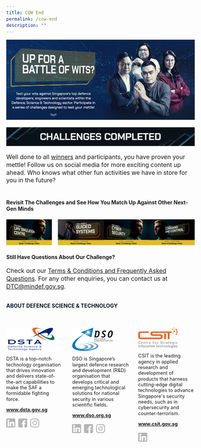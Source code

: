 ```yaml
---
title: COW End
permalink: /cow-end
description: ""
---
```

<style>
	
	.embed-container 
	{ position: relative; padding-bottom: 37.5%; height: 0; overflow: hidden; max-width: 100%; } 
	.embed-container iframe, .embed-container object, .embed-container embed { position: absolute; top: 0; left: 0; width: 100%; height: 100%; }
	
	a[target="_blank"]:after,.float-buttons{
	display:none;}
	

	.join-benefits,.d-flex{
	display:flex!important;
	}
	
	.mt-60{
	margin-top:60px;}
	
		.mt-40{
	margin-top:40px;}
	
			.mt-20{
	margin-top:20px;}
	
	p.cta-text{
	font-size:0.8rem;
	line-height:1.3}
	
	p.challenge-text{
		font-size:1rem;
	line-height:1.3}
	
	.self-center{
	align-self:center;}


	@media only screen and (min-width:768px){
	
	.mr-16{
	margin-right:16px;}
	
	.col-6{
	width:50%!important;
	}
	
	.col-8{
	width:66.6%!important;
	}
	
	.col-4{
	width:33.3%!important;
	}
	
	
	
	
	.join-benefits img{
		display:flex;
	width:50%;
	}
	}

	@media only screen and (max-width:767px){
	.join-benefits,.flex-column{
	flex-direction:column;

	}
	
	.mt-sm-12{
	margin-top:12px;}
	}
	
	
	
</style>
<div class="d-flex flex-column">
	<img src="/images/pageBanner_1_01.jpg" class="col-6"/>
	<img src="/images/pageBanner_1_02.jpg" class="col-6"/>
</div>

<img src="/images/titleChallenge_completed.jpg" class="mt-20"/>

<p class="challenge-text">
	Well done to all <a href="#" target="_blank">winners</a> and participants, you have proven your mettle! Follow us on social media for more exciting content up ahead. Who knows what other fun activities we have in store for you in the future?
</p>

<h4 class="mt-40">
Revisit The Challenges and See How You Match Up Against Other Next-Gen Minds</h4>

<div class="d-flex flex-column mt-20">
	<a href="#" target="_blank" class="mr-16">
		<img src="/images/pastChallenge1.jpg" class=""/>
	</a>
	<a href="#" target="_blank">
	<img src="/images/pastChallenge2.jpg" class=""/>
	</a>
		<a href="#" target="_blank">
	<img src="/images/pastChallenge3.jpg" class=""/>
	</a>
		<a href="#" target="_blank">
	<img src="/images/pastChallenge4.jpg" class=""/>
	</a>
</div>

<h4 class="mt-20">
	Still Have Questions About Our Challenge?
</h4>
<p class="challenge-text">
Check out our <a href="https://mindef-stem-staging.netlify.app/challenge-of-wits" target="_blank">Terms & Conditions and Frequently Asked Questions</a>. For any other enquiries, you can contact us at <a href="mailto:DTC@mindef.gov.sg">DTC@mindef.gov.sg</a>.
</p>

<h4  style="font-weight:bold;margin-top:2rem;color:#0C1926;">ABOUT DEFENCE SCIENCE & TECHNOLOGY</h4>

<style>
	.dst-3-col{display:flex;justify-content:space-between;}
	.dst-col{display:flex;width:30%;flex-direction:column;}
	.dst-col img{
	width:fit-content;
	margin:2rem 0 0 0;
	}
	
	@media (max-width:767px){
	.dst-3-col{
		flex-direction:column;
	}
	
	.dst-col{
	width:100%;}
	}
	
	.social-icon{
	width:24px;
	height:24px;}
	
	.dst-3-col p, .dst-3-col a{
	font-size:0.8rem;line-height:1.2;
	}
	
	.dst-3-col a{
	font-weight:bold;
	}
	
	a.site-url{
	margin:0;
	}
	
	img.social-icon{
	margin-top:1rem;}
	
	.social{
	display:flex;}
	
	.social > a{
	margin:0 8px 0 0;
	}
	
</style>

<div class="dst-3-col">
	<div class="dst-col">
		<img src="/images/dsta-logo-DTCareers.png" style=""/>
			<p >DSTA is a top-notch technology organisation that drives innovation and delivers state-of-the-art capabilities to make the SAF a formidable fighting force.</p>
			<a href="https://www.dsta.gov.sg/home" target="_blank" class="site-url">www.dsta.gov.sg</a>
		<div class="social">
			<a href="https://www.linkedin.com/company/dsta/" target="_blank">
				<img src="/images/icons/linkedin.svg" class="social-icon" />
			</a>
			<a href="https://www.facebook.com/SingaporeDSTA" target="_blank">
				<img src="/images/icons/facebook.svg" class="social-icon" />
			</a>
			<a href="https://www.instagram.com/singaporedsta" target="_blank">
				<img src="/images/icons/instagram.svg" class="social-icon" />
			</a>
		</div>
	</div>
	<div class="dst-col">
		<img src="/images/dso-logo.png" style=""/>
			<p>DSO is Singapore’s largest defence research and development (R&D) organisation that develops critical and emerging technological solutions for national security in various scientific fields. 
</p>
			<a href="https://www.dso.org.sg" class="site-url" target="_blank">www.dso.org.sg</a>
		<div class="social">
			<a href="https://www.linkedin.com/company/dso-national-laboratories" target="_blank">
				<img src="/images/icons/linkedin.svg" class="social-icon" />
			</a>
			<a href="https://www.facebook.com/dso.sg/" target="_blank">
				<img src="/images/icons/facebook.svg" class="social-icon" />
			</a>
			<a href="https://www.instagram.com/discoverdso/" target="_blank">
				<img src="/images/icons/instagram.svg" class="social-icon" />
			</a>
		</div>
	</div>
	<div class="dst-col">
		<img src="/images/csit-logo.png" style=""/>
			<p>CSIT is the leading agency in applied research and development of products that harness cutting-edge digital technologies to advance Singapore's security needs, such as in cybersecurity and counter-terrorism.</p>
			<a href="https://www.csit.gov.sg" target="_blank" class="site-url">www.csit.gov.sg</a>
	<div class="social">
			<a href="https://www.linkedin.com/company/centre-for-strategic-infocomm-technologies/" target="_blank">
				<img src="/images/icons/linkedin.svg" class="social-icon" />
			</a>
		</div>
	</div>
</div>